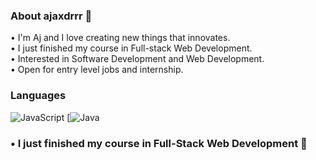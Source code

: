 ### About ajaxdrrr 👾
• I'm Aj and I love creating new things that innovates.<br>
• I just finished my course in Full-stack Web Development.<br>
• Interested in Software Development and Web Development.<br>
• Open for entry level jobs and internship.<br>
### Languages
![JavaScript](https://img.shields.io/badge/-JavaScript-yellow?style=flat&logo=javascript&logoColor=white)
[![Java](https://img.shields.io/badge/HTML5-E34F26?style=for-the-badge&logo=html5&logoColor=white)
### • I just finished my course in Full-Stack Web Development 🌱



<!--
**ajaxdrrr/ajaxdrrr** is a ✨ _special_ ✨ repository because its `README.md` (this file) appears on your GitHub profile.

Here are some ideas to get you started:

- 🔭 I’m currently working on ...
-  I’m currently learning ...
- 👯 I’m looking to collaborate on ...
- 🤔 I’m looking for help with ...
- 💬 Ask me about ...
- 📫 How to reach me: ...
- 😄 Pronouns: ...
- ⚡ Fun fact: ...
-->
